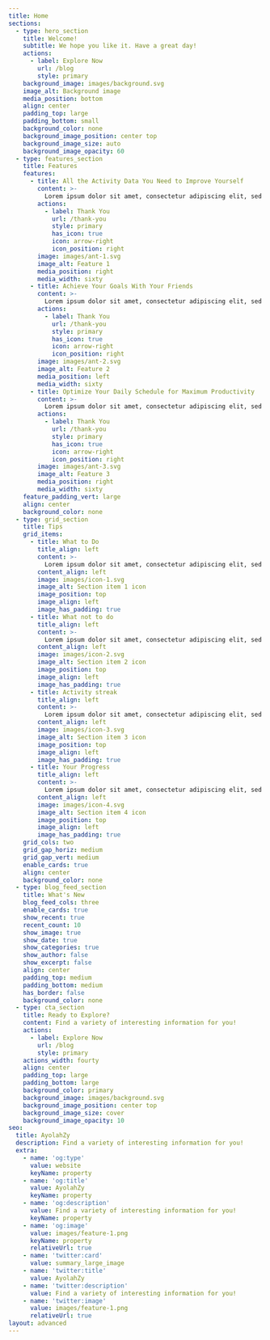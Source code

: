 ```yaml
---
title: Home
sections:
  - type: hero_section
    title: Welcome!
    subtitle: We hope you like it. Have a great day!
    actions:
      - label: Explore Now
        url: /blog
        style: primary
    background_image: images/background.svg
    image_alt: Background image
    media_position: bottom
    align: center
    padding_top: large
    padding_bottom: small
    background_color: none
    background_image_position: center top
    background_image_size: auto
    background_image_opacity: 60
  - type: features_section
    title: Features
    features:
      - title: All the Activity Data You Need to Improve Yourself
        content: >-
          Lorem ipsum dolor sit amet, consectetur adipiscing elit, sed do eiusmod tempor incididunt ut labore et dolore magna aliqua.
        actions:
          - label: Thank You
            url: /thank-you
            style: primary
            has_icon: true
            icon: arrow-right
            icon_position: right
        image: images/ant-1.svg
        image_alt: Feature 1 
        media_position: right
        media_width: sixty
      - title: Achieve Your Goals With Your Friends
        content: >-
          Lorem ipsum dolor sit amet, consectetur adipiscing elit, sed do eiusmod tempor incididunt ut labore et dolore magna aliqua.
        actions:
          - label: Thank You
            url: /thank-you
            style: primary
            has_icon: true
            icon: arrow-right
            icon_position: right
        image: images/ant-2.svg
        image_alt: Feature 2 
        media_position: left
        media_width: sixty
      - title: Optimize Your Daily Schedule for Maximum Productivity
        content: >-
          Lorem ipsum dolor sit amet, consectetur adipiscing elit, sed do eiusmod tempor incididunt ut labore et dolore magna aliqua.
        actions:
          - label: Thank You
            url: /thank-you
            style: primary
            has_icon: true
            icon: arrow-right
            icon_position: right
        image: images/ant-3.svg
        image_alt: Feature 3 
        media_position: right
        media_width: sixty
    feature_padding_vert: large
    align: center
    background_color: none
  - type: grid_section
    title: Tips
    grid_items:
      - title: What to Do
        title_align: left
        content: >-
          Lorem ipsum dolor sit amet, consectetur adipiscing elit, sed do eiusmod tempor incididunt ut labore et dolore magna aliqua.
        content_align: left
        image: images/icon-1.svg
        image_alt: Section item 1 icon
        image_position: top
        image_align: left
        image_has_padding: true
      - title: What not to do
        title_align: left
        content: >-
          Lorem ipsum dolor sit amet, consectetur adipiscing elit, sed do eiusmod tempor incididunt ut labore et dolore magna aliqua. 
        content_align: left
        image: images/icon-2.svg
        image_alt: Section item 2 icon
        image_position: top
        image_align: left
        image_has_padding: true
      - title: Activity streak
        title_align: left
        content: >-
          Lorem ipsum dolor sit amet, consectetur adipiscing elit, sed do eiusmod tempor incididunt ut labore et dolore magna aliqua. 
        content_align: left
        image: images/icon-3.svg
        image_alt: Section item 3 icon
        image_position: top
        image_align: left
        image_has_padding: true
      - title: Your Progress
        title_align: left
        content: >-
          Lorem ipsum dolor sit amet, consectetur adipiscing elit, sed do eiusmod tempor incididunt ut labore et dolore magna aliqua. 
        content_align: left
        image: images/icon-4.svg
        image_alt: Section item 4 icon
        image_position: top
        image_align: left
        image_has_padding: true
    grid_cols: two
    grid_gap_horiz: medium
    grid_gap_vert: medium
    enable_cards: true
    align: center
    background_color: none
  - type: blog_feed_section
    title: What's New
    blog_feed_cols: three
    enable_cards: true
    show_recent: true
    recent_count: 10
    show_image: true
    show_date: true
    show_categories: true
    show_author: false
    show_excerpt: false
    align: center
    padding_top: medium
    padding_bottom: medium
    has_border: false
    background_color: none
  - type: cta_section
    title: Ready to Explore?
    content: Find a variety of interesting information for you!
    actions:
      - label: Explore Now
        url: /blog
        style: primary
    actions_width: fourty
    align: center
    padding_top: large
    padding_bottom: large
    background_color: primary
    background_image: images/background.svg
    background_image_position: center top
    background_image_size: cover
    background_image_opacity: 10
seo:
  title: AyolahZy
  description: Find a variety of interesting information for you!
  extra:
    - name: 'og:type'
      value: website
      keyName: property
    - name: 'og:title'
      value: AyolahZy
      keyName: property
    - name: 'og:description'
      value: Find a variety of interesting information for you!
      keyName: property
    - name: 'og:image'
      value: images/feature-1.png
      keyName: property
      relativeUrl: true
    - name: 'twitter:card'
      value: summary_large_image
    - name: 'twitter:title'
      value: AyolahZy
    - name: 'twitter:description'
      value: Find a variety of interesting information for you!
    - name: 'twitter:image'
      value: images/feature-1.png
      relativeUrl: true
layout: advanced
---
```

